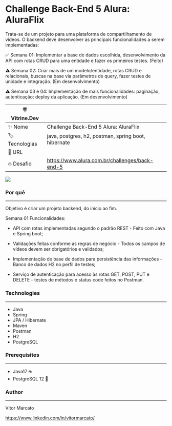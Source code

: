 # Challenge Back-End 5 Alura: AluraFlix

Trata-se de um projeto para uma plataforma de compartilhamento de vídeos. O backend deve desenvolver as principais funcionalidades a serem implementadas:

 :white_check_mark: Semana 01: Implementar a base de dados escolhida, desenvolvimento da API com rotas CRUD para uma entidade e fazer os primeiros testes. (Feito)

 :warning: Semana 02: Criar mais de um modelo/entidade, rotas CRUD e relacionais, buscas na base via parâmetros de query, fazer testes de unidade e integração. (Em desenvolvimento)

 :warning: Semana 03 e 04: Implementação de mais funcionalidades: paginação, autenticação; deploy da aplicação. (Em desenvolvimento)


| :placard: Vitrine.Dev |     |
| -------------  | --- |
| :sparkles: Nome        | Challenge Back-End 5 Alura: AluraFlix
| :label: Tecnologias | java, postgres, h2, postman, spring boot, hibernate
| :rocket: URL         | 
| :fire: Desafio     | https://www.alura.com.br/challenges/back-end-5

<img src="https://www.alura.com.br/artigos/assets/o-que-e-aluraflix/destaque-banner-aluraflix.jpg#vitrinedev">


### Por quê
---

Objetivo é criar um projeto backend, do início ao fim.

Semana 01 Funcionalidades:

 - API com rotas implementadas segundo o padrão REST - Feito com Java e Spring boot;

 - Validações feitas conforme as regras de negócio - Todos os campos de vídeos devem ser obrigatórios e validados;

 - Implementação de base de dados para persistência das informações - Banco de dados H2 no perfil de testes;

 - Serviço de autenticação para acesso às rotas GET, POST, PUT e DELETE - testes de métodos e status code feitos no Postman. 


### Technologies
---

  - Java
  - Spring
  - JPA / Hibernate
  - Maven
  - Postman
  - H2
  - PostgreSQL


### Prerequisites
---

  - Java17 :coffee:
  - PostgreSQL 12 :elephant:
  
  

### Author
---

Vitor Marcato

https://www.linkedin.com/in/vitormarcato/
